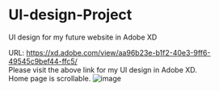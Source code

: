 # UI-design-Project
UI design for my future website in Adobe XD

URL: https://xd.adobe.com/view/aa96b23e-b1f2-40e3-9ff6-49545c9bef44-ffc5/ <br/>
Please visit the above link for my UI design in Adobe XD.<br />
Home page is scrollable.
![image](https://user-images.githubusercontent.com/74143516/111034333-13d66580-8450-11eb-8a45-73d9292b4bcc.png)
